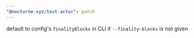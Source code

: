 ```yaml
---
"@nocturne-xyz/test-actor": patch
---
```


default to config's `finalityBlocks` in CLI if `--finality-blocks` is not given
